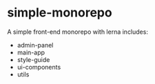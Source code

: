 # simple-monorepo
A simple front-end monorepo with lerna includes:
- admin-panel
- main-app
- style-guide
- ui-components
- utils
